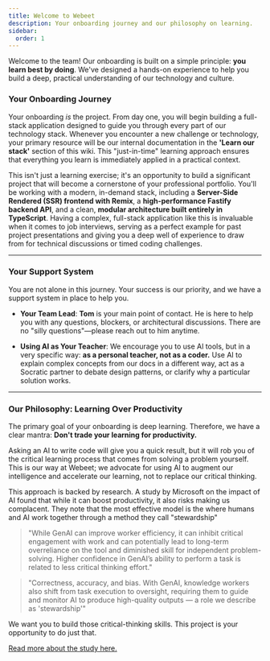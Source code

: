 ```yaml
---
title: Welcome to Webeet
description: Your onboarding journey and our philosophy on learning.
sidebar:
  order: 1
---
```


Welcome to the team! Our onboarding is built on a simple principle: **you learn best by doing**. We've designed a hands-on experience to help you build a deep, practical understanding of our technology and culture.

### Your Onboarding Journey

Your onboarding _is_ the project. From day one, you will begin building a full-stack application designed to guide you through every part of our technology stack. Whenever you encounter a new challenge or technology, your primary resource will be our internal documentation in the **'Learn our stack'** section of this wiki. This "just-in-time" learning approach ensures that everything you learn is immediately applied in a practical context.

This isn't just a learning exercise; it's an opportunity to build a significant project that will become a cornerstone of your professional portfolio. You'll be working with a modern, in-demand stack, including a **Server-Side Rendered (SSR) frontend with Remix**, a **high-performance Fastify backend API**, and a clean, **modular architecture built entirely in TypeScript**. Having a complex, full-stack application like this is invaluable when it comes to job interviews, serving as a perfect example for past project presentations and giving you a deep well of experience to draw from for technical discussions or timed coding challenges.

---

### Your Support System

You are not alone in this journey. Your success is our priority, and we have a support system in place to help you.

- **Your Team Lead**: **Tom** is your main point of contact. He is here to help you with any questions, blockers, or architectural discussions. There are no "silly questions"—please reach out to him anytime.

- **Using AI as Your Teacher**: We encourage you to use AI tools, but in a very specific way: **as a personal teacher, not as a coder.** Use AI to explain complex concepts from our docs in a different way, act as a Socratic partner to debate design patterns, or clarify why a particular solution works.

---

### Our Philosophy: Learning Over Productivity

The primary goal of your onboarding is deep learning. Therefore, we have a clear mantra: **Don't trade your learning for productivity.**

Asking an AI to write code will give you a quick result, but it will rob you of the critical learning process that comes from solving a problem yourself. This is our way at Webeet; we advocate for using AI to augment our intelligence and accelerate our learning, not to replace our critical thinking.

This approach is backed by research. A study by Microsoft on the impact of AI found that while it can boost productivity, it also risks making us complacent. They note that the most effective model is the where humans and AI work together through a method they call "stewardship"

> "While GenAI can improve worker efficiency, it can inhibit critical engagement with work and can potentially lead to long-term overreliance on the tool and diminished skill for independent problem-solving. Higher confidence in GenAI’s ability to perform a task is related to less critical thinking effort."

> "Correctness, accuracy, and bias. With GenAI, knowledge workers also shift from task execution to oversight, requiring them to guide and monitor AI to produce high-quality outputs — a role we describe as 'stewardship'"

We want you to build those critical-thinking skills. This project is your opportunity to do just that.

[Read more about the study here.](https://www.microsoft.com/en-us/research/wp-content/uploads/2025/01/lee_2025_ai_critical_thinking_survey.pdf)
